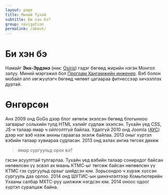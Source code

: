 ```yaml
---
layout: page
title: Миний Тухай
subtitle: Би хэн бэ?
group: navigation
permalink: /about/
---
```

# Би хэн бэ
Намайг **Энх-Эрдэнэ** (ник: [Osiris](https://en.wikipedia.org/wiki/Osiris)) гэдэг бөгөөд жирийн нэгэн Монгол залуу. Миний мэргэжил бол [Програм Хангамжийн инженер](https://en.wikipedia.org/wiki/Software_engineer). Вэб болон мобайл апп хөгжүүлэгч бөгөөд чөлөөт цагаараа фитнессээр хичээллэх дуртай.

# Өнгөрсөн
Анх 2009 онд GoGo дээр блог хөтөлж эхэлсэн бөгөөд блогынхоо загварыг сольхийн тулд HTML хэлийг судлаж эхэлсэн. Тухайн үед CSS, JS-н талаар ямар ч ойлголтгүй байлаа. Удалгүй 2010 онд Joomla ([АУС](https://en.wikipedia.org/wiki/Content_management_system)) дээр нэг вэб нээж анхны гараагаа эхэлж байлаа. 2013 оныг хүртэл вэбийн талаар хувиараа судласан.
2013 онд ахлах ангиа төгсөх дөхөж 

> ямар сургуульд орох вэ? 

гэсэн асуулттай тулгарлаа. Тухайн үед вэбийн талаар сонирхдог байсан нөлөөлсөн үү эсвэл ах маань КТМС-ыг төгсөж байсан нөлөөлсөн үү КТМС гэх сургуульд орхыг шийдсэн юм. Зорьсондоо ч хүрэж хүссэн сургууль даа орлоо. 
2014 онд ШУТИС-ын шинэчлэлтээр Комьпютерийн Ухааны салбар МХТС-руу шилжиж нэгдсэн юм. 2014 оноос одоог хүртэл суралцаж байна.


